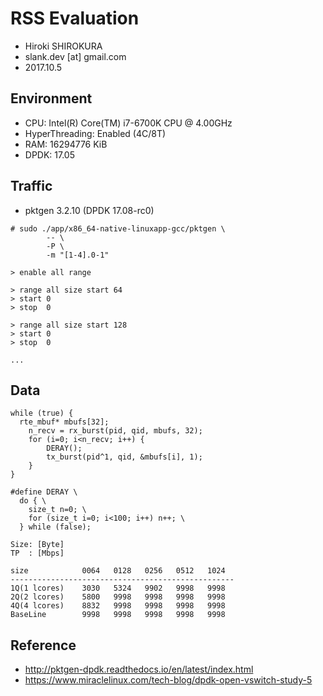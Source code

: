 
# RSS Evaluation

- Hiroki SHIROKURA
- slank.dev [at] gmail.com
- 2017.10.5

## Environment

- CPU: Intel(R) Core(TM) i7-6700K CPU @ 4.00GHz
- HyperThreading: Enabled (4C/8T)
- RAM: 16294776 KiB
- DPDK: 17.05


## Traffic

- pktgen 3.2.10 (DPDK 17.08-rc0)

```
# sudo ./app/x86_64-native-linuxapp-gcc/pktgen \
        -- \
        -P \
        -m "[1-4].0-1"
```

```
> enable all range

> range all size start 64
> start 0
> stop  0

> range all size start 128
> start 0
> stop  0

...
```

## Data

```
while (true) {
  rte_mbuf* mbufs[32];
	n_recv = rx_burst(pid, qid, mbufs, 32);
	for (i=0; i<n_recv; i++) {
		DERAY();
		tx_burst(pid^1, qid, &mbufs[i], 1);
	}
}

```

```
#define DERAY \
  do { \
  	size_t n=0; \
  	for (size_t i=0; i<100; i++) n++; \
  } while (false);
```

```
Size: [Byte]
TP  : [Mbps]

size            0064   0128   0256   0512   1024
--------------------------------------------------
1Q(1 lcores)    3030   5324   9902   9998   9998
2Q(2 lcores)    5800   9998   9998   9998   9998
4Q(4 lcores)    8832   9998   9998   9998   9998
BaseLine        9998   9998   9998   9998   9998
```

## Reference 

- http://pktgen-dpdk.readthedocs.io/en/latest/index.html
- https://www.miraclelinux.com/tech-blog/dpdk-open-vswitch-study-5



